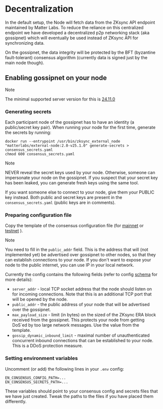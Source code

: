 # Decentralization

In the default setup, the Node will fetch data from the ZKsync API endpoint maintained by Matter Labs. To reduce the
reliance on this centralized endpoint we have developed a decentralized p2p networking stack (aka gossipnet) which will
eventually be used instead of ZKsync API for synchronizing data.

On the gossipnet, the data integrity will be protected by the BFT (byzantine fault-tolerant) consensus algorithm
(currently data is signed just by the main node though).

## Enabling gossipnet on your node

> [!NOTE]
>
> The minimal supported server version for this is
> [24.11.0](https://github.com/matter-labs/zksync-era/releases/tag/core-v24.11.0)

### Generating secrets

Each participant node of the gossipnet has to have an identity (a public/secret key pair). When running your node for
the first time, generate the secrets by running:

```
docker run --entrypoint /usr/bin/zksync_external_node "matterlabs/external-node:2.0-v25.1.0" generate-secrets > consensus_secrets.yaml
chmod 600 consensus_secrets.yaml
```

> [!NOTE]
>
> NEVER reveal the secret keys used by your node. Otherwise, someone can impersonate your node on the gossipnet. If you
> suspect that your secret key has been leaked, you can generate fresh keys using the same tool.
>
> If you want someone else to connect to your node, give them your PUBLIC key instead. Both public and secret keys are
> present in the `consensus_secrets.yaml` (public keys are in comments).

### Preparing configuration file

Copy the template of the consensus configuration file (for
[mainnet](https://github.com/matter-labs/zksync-era/blob/main/docs/src/guides/external-node/prepared_configs/mainnet_consensus_config.yaml)
or
[testnet](https://github.com/matter-labs/zksync-era/blob/main/docs/src/guides/external-node/prepared_configs/testnet_consensus_config.yaml)
).

> [!NOTE]
>
> You need to fill in the `public_addr` field. This is the address that will (not implemented yet) be advertised over
> gossipnet to other nodes, so that they can establish connections to your node. If you don't want to expose your node
> to the public internet, you can use IP in your local network.

Currently the config contains the following fields (refer to config
[schema](https://github.com/matter-labs/zksync-era/blob/990676c5f84afd2ff8cd337f495c82e8d1f305a4/core/lib/protobuf_config/src/proto/core/consensus.proto#L66)
for more details):

- `server_addr` - local TCP socket address that the node should listen on for incoming connections. Note that this is an
  additional TCP port that will be opened by the node.
- `public_addr` - the public address of your node that will be advertised over the gossipnet.
- `max_payload_size` - limit (in bytes) on the sized of the ZKsync ERA block received from the gossipnet. This protects
  your node from getting DoS`ed by too large network messages. Use the value from the template.
- `gossip_dynamic_inbound_limit` - maximal number of unauthenticated concurrent inbound connections that can be
  established to your node. This is a DDoS protection measure.

### Setting environment variables

Uncomment (or add) the following lines in your `.env` config:

```
EN_CONSENSUS_CONFIG_PATH=...
EN_CONSENSUS_SECRETS_PATH=...
```

These variables should point to your consensus config and secrets files that we have just created. Tweak the paths to
the files if you have placed them differently.
